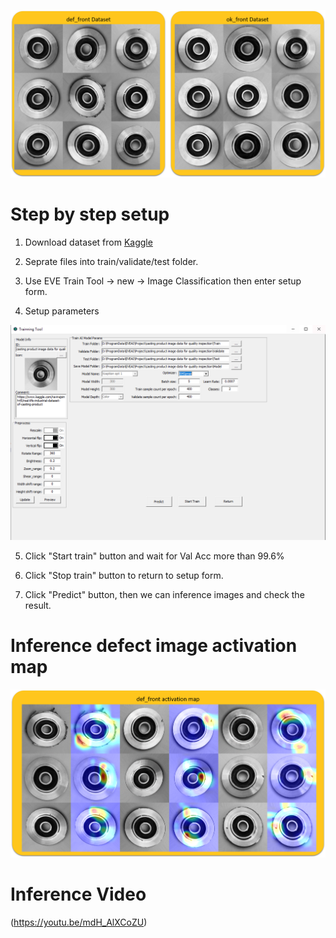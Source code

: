 ![datasets](https://github.com/Hommoner/EVEAI/blob/master/images/casting%20product%20image%20data%20for%20quality%20inspection%2001.png)

# Step by step setup



1. Download dataset from [Kaggle](https://www.kaggle.com/ravirajsinh45/real-life-industrial-dataset-of-casting-product)

2. Seprate files into train/validate/test folder.

3. Use EVE Train Tool -> new -> Image Classification then enter setup form.

4. Setup parameters

![Parameters](https://github.com/Hommoner/EVEAI/blob/master/images/casting%20product%20image%20data%20for%20quality%20inspection%20Parameters.PNG)

5. Click "Start train" button and wait for Val Acc more than 99.6%

6. Click "Stop train" button to return to setup form.

7. Click "Predict" button, then we can inference images and check the result.

# Inference defect image activation map
![Activation map](https://github.com/Hommoner/EVEAI/blob/master/images/casting%20product%20image%20data%20for%20quality%20inspection%2002.png)

# Inference Video
(https://youtu.be/mdH_AlXCoZU)
